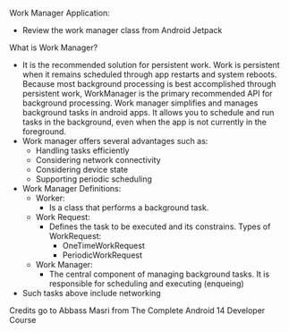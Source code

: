 Work Manager Application:
- Review the work manager class from Android Jetpack

What is Work Manager?
- It is the recommended solution for persistent work. Work is persistent when it remains scheduled through app restarts and system reboots. Because most background processing is best accomplished through persistent work, WorkManager is the primary recommended API for background processing. Work manager simplifies and manages background tasks in android apps. It allows you to schedule and run tasks in the background, even when the app is not currently in the foreground.
- Work manager offers several advantages such as:
    - Handling tasks efficiently
    - Considering network connectivity
    - Considering device state
    - Supporting periodic scheduling
- Work Manager Definitions:
    - Worker:
        - Is a class that performs a background task. 
    - Work Request:
        - Defines the task to be executed and its constrains. Types of WorkRequest:
            - OneTimeWorkRequest
            - PeriodicWorkRequest
    - Work Manager:
        - The central component of managing background tasks. It is responsible for scheduling and executing (enqueing)
- Such tasks above include networking

Credits go to Abbass Masri
from The Complete Android 14 Developer Course
